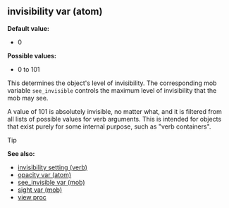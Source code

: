 ## invisibility var (atom)

**Default value:**
+   0

**Possible values:**
+   0 to 101


This determines the object\'s level of invisibility. The
corresponding mob variable `see_invisible` controls the maximum level of
invisibility that the mob may see. 

A value of 101 is absolutely
invisible, no matter what, and it is filtered from all lists of possible
values for verb arguments. This is intended for objects that exist
purely for some internal purpose, such as "verb containers".

> [!TIP] 
> **See also:**
> +   [invisibility setting (verb)](/ref/verb/set/invisibility.md) 
> +   [opacity var (atom)](/ref/atom/var/opacity.md) 
> +   [see_invisible var (mob)](/ref/mob/var/see_invisible.md) 
> +   [sight var (mob)](/ref/mob/var/sight.md) 
> +   [view proc](/ref/proc/view.md) 